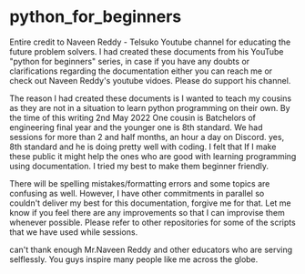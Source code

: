 # python_for_beginners
Entire credit to Naveen Reddy - Telsuko Youtube channel for educating the future problem solvers.
I had created these documents from his YouTube "python for beginners" series, in case if you have any doubts or clarifications regarding the documentation either you can reach me or check out Naveen Reddy's youtube vidoes. Please do support his channel.

The reason I had created these documents is I wanted to teach my cousins as they are not in a situation to learn python programming on their own. By the time of this writing 2nd May 2022 One cousin is Batchelors of engineering final year and the younger one is 8th standard. We had sessions for more than 2 and half months, an hour a day on Discord.
yes, 8th standard and he is doing pretty well with coding. I felt that If I make these public it might help the ones who are good with learning programming using documentation. I tried my best to make them beginner friendly.

There will be spelling mistakes/formatting errors and some topics are confusing as well. However, I have other commitments in parallel so couldn't deliver my best for this documentation, forgive me for that. Let me know if you feel there are any improvements so that I can improvise them whenever possible. Please refer to other repositories for some of the scripts that we have used while sessions.

can't thank enough Mr.Naveen Reddy and other educators who are serving selflessly. You guys inspire many people like me across the globe.


